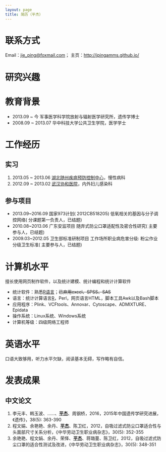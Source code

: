 ```yaml
---
layout: page
title: 简历（平杰）
---
```


# 联系方式

Email：jie_ping@foxmail.com；
主页：<http://jpingamms.github.io/>

# 研究兴趣

# 教育背景

- 2013.09 ~ 今      军事医学科学院放射与辐射医学研究所，遗传学博士
- 2008.09 ~ 2013.07 华中科技大学公共卫生学院，医学学士

# 工作经历

## 实习

1. 2013.05 ~ 2013.06 [湖北随州疾病预防控制中心](http://www.szcdc.com/)，慢性病科
1. 2012.09 ~ 2013.02 [武汉协和医院](http://www.whuh.com/)，内外妇儿感染科
 
## 参与项目

- 2013.09~2016.09 国家973计划( 2012CB518205) 低氧相关的基因与分子调控网络( 分课题第一负责人，已结题)
- 2010.08~2013.06 广东安监项目 随弃式防尘口罩适配性及密合性研究( 主要参与人，已结题)
- 2009.03~2012.05 卫生部标准研制项目 工作场所职业病危害分级: 粉尘作业分级卫生标准( 主要参与人，已结题)

# 计算机水平

擅长使用网页制作软件，以及统计建模、统计编程和统计计算软件

- 统计软件：熟悉[R语言](http://www.r-project.org/)；<del>已弃用excel、SPSS、SAS</del>
- 语言：统计计算语言[R](http://www.r-project.org/)，Perl，网页语言HTML，脚本工具Awk以及Bash脚本
- 应用程序：Plink、VCFtools、Annovar、Cytoscape、ADMIXTURE、Epidata
- 操作系统：Linux系统、Windows系统
- 计算机等级：四级网络工程师

# 英语水平

口语大致够用，听力水平欠缺，阅读基本无碍，写作略有自信。

# 发表成果

## 中文论文

1. 李元丰、韩玉波、……、**<u>平杰</u>**、周钢桥，2016，2015年中国遗传学研究进展，《遗传》，38(5): 363-390
1. 程文娟、余艳艳、余丹、**<u>平杰</u>**、陈卫红，2012，自吸过滤式防尘口罩适合性与头面部尺寸关系分析，《中华劳动卫生职业病杂志》，30(5): 352-355
1. 余艳艳、程文娟、余丹、荣怿、**<u>平杰</u>**、蒋璐蔓、陈卫红，2012，自吸过滤式防尘口罩的适合性测试及改进，《中华劳动卫生职业病杂志》，30(5): 348-351
